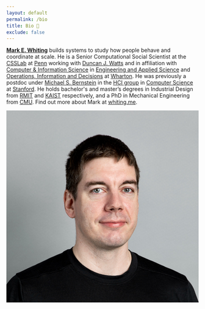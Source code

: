 ```yaml
---
layout: default
permalink: /bio
title: Bio 🐨
exclude: false
---
```


**[Mark E. Whiting](/)** builds systems to study how people behave and coordinate at scale.
He is a Senior Computational Social Scientist at the [CSSLab](https://css.seas.upenn.edu) at [Penn](https://www.upenn.edu) working with [Duncan J. Watts](https://en.wikipedia.org/wiki/Duncan_J._Watts) and in affiliation with [Computer & Information Science](https://www.cis.upenn.edu/index.php) in [Engineering and Applied Science](https://www.seas.upenn.edu) and [Operations, Information and Decisions](https://oid.wharton.upenn.edu) at [Wharton](https://www.wharton.upenn.edu).
He was previously a postdoc under [Michael S. Bernstein](https://hci.stanford.edu/msb/) in the [HCI group](https://hci.stanford.edu) in [Computer Science](https://cs.stanford.edu) at [Stanford](http://stanford.edu).
He holds bachelor's and master’s degrees in Industrial Design from [RMIT](https://www.rmit.edu.au) and [KAIST](https://www.kaist.ac.kr/) respectively, and a PhD in Mechanical Engineering from [CMU](https://www.cmu.edu). Find out more about Mark at [whiting.me](/).

![Mark Whiting](/assets/Headshot.jpeg "Mark Whiting")
